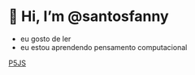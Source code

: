 # 👋 Hi, I’m @santosfanny
-  eu gosto de ler
-  eu estou aprendendo pensamento computacional

[P5JS](https://editor.p5js.org/fany.santos/sketches/-JVVGmVNQ)
 
